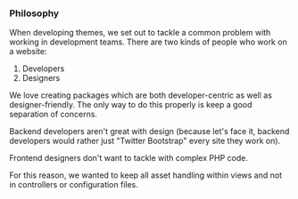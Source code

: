 ### Philosophy

When developing themes, we set out to tackle a common problem with working in development teams. There are two kinds of people who work on a website:

1. Developers
2. Designers

We love creating packages which are both developer-centric as well as designer-friendly. The only way to do this properly is keep a good separation of concerns.

Backend developers aren't great with design (because let's face it, backend developers would rather just "Twitter Bootstrap" every site they work on).

Frontend designers don't want to tackle with complex PHP code.

For this reason, we wanted to keep all asset handling within views and not in controllers or configuration files.
